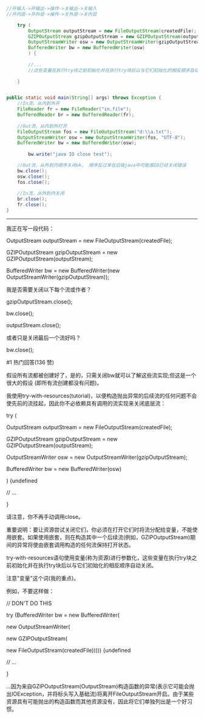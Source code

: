 
```java

//开输入->开输出->操作->关输出->关输入
//开内层->开外层->操作->关外层->关内层

    try (
        OutputStream outputStream = new FileOutputStream(createdFile);
        GZIPOutputStream gzipOutputStream = new GZIPOutputStream(outputStream);
        OutputStreamWriter osw = new OutputStreamWriter(gzipOutputStream);
        BufferedWriter bw = new BufferedWriter(osw)
        ) {
        
        //...
        //这些变量在执行try块之前初始化并在执行try块后以与它们初始化的相反顺序自动关闭。
            
    }


public static void main(String[] args) throws Exception {
    //In流，从内到外开
    FileReader fr = new FileReader("in.file");
    BufferedReader br = new BufferedReader(fr);    
    
    //Out流，从内到外打开
    FileOutputStream fos = new FileOutputStream("d:\\a.txt");
    OutputStreamWriter osw = new OutputStreamWriter(fos, "UTF-8");
    BufferedWriter bw = new BufferedWriter(osw);
        
        bw.write("java IO close test");

	//Out流，从外到内顺序关闭ok， 顺序反过来在旧版java中可能报IO已经关闭错误
	bw.close();
	osw.close();
	fos.close();
    
    //In流，从外到内关闭
    br.close();
    fr.close();
}

```
-------------------------------------------------------

我正在写一段代码：

OutputStream outputStream = new FileOutputStream(createdFile);

GZIPOutputStream gzipOutputStream = new GZIPOutputStream(outputStream);

BufferedWriter bw = new BufferedWriter(new OutputStreamWriter(gzipOutputStream));

我是否需要关闭以下每个流或作者？

gzipOutputStream.close();

bw.close();

outputStream.close();

或者只是关闭最后一个流好吗？

bw.close();

#1 热门回答(136 赞)

假设所有流都被创建好了，是的，只需关闭bw就可以了解这些流实现;但这是一个很大的假设 (即所有流创建都没有问题)。

我使用try-with-resources(tutorial)，以便构造抛出异常的后续流的任何问题不会使先前的流挂起，因此你不必依赖具有调用的流实现来关闭底层流：

try (

OutputStream outputStream = new FileOutputStream(createdFile);

GZIPOutputStream gzipOutputStream = new GZIPOutputStream(outputStream);

OutputStreamWriter osw = new OutputStreamWriter(gzipOutputStream);

BufferedWriter bw = new BufferedWriter(osw)

) {undefined

// ...

}

请注意，你不再手动调用close。

重要说明：要让资源尝试关闭它们，你必须在打开它们时将流分配给变量，不能使用嵌套。如果使用嵌套，则在构造其中一个后续流(例如，GZIPOutputStream)期间的异常将使由嵌套调用构造的任何流保持打开状态。


try-with-resources语句使用变量(称为资源)进行参数化，这些变量在执行try块之前初始化并在执行try块后以与它们初始化的相反顺序自动关闭。

注意"变量"这个词(我的重点)。

例如，不要这样做：

// DON'T DO THIS

try (BufferedWriter bw = new BufferedWriter(

new OutputStreamWriter(

new GZIPOutputStream(

new FileOutputStream(createdFile))))) {undefined

// ...

}

...因为来自GZIPOutputStream(OutputStream)构造函数的异常(表示它可能会抛出IOException，并将标头写入基础流)将离开FileOutputStream开启。由于某些资源具有可能抛出的构造函数而其他资源没有，因此将它们单独列出是一个好习惯。

